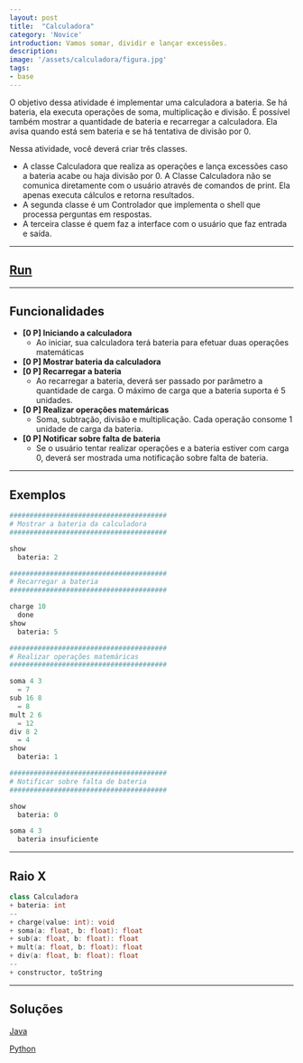 ```yaml
---
layout: post
title:  "Calculadora"
category: 'Novice' 
introduction: Vamos somar, dividir e lançar excessões.
description:
image: '/assets/calculadora/figura.jpg'
tags:
- base
---
```


O objetivo dessa atividade é implementar uma calculadora a bateria. Se há bateria, ela executa operações de soma, multiplicação e divisão. É possível também mostrar a quantidade de bateria e recarregar a calculadora. Ela avisa quando está sem bateria e se há tentativa de divisão por 0.

Nessa atividade, você deverá criar três classes. 
- A classe Calculadora que realiza as operações e lança excessões caso a bateria acabe ou haja divisão por 0. A Classe Calculadora não se comunica diretamente com o usuário através de comandos de print. Ela apenas executa cálculos e retorna resultados. 
- A segunda classe é um Controlador que implementa o shell que processa perguntas em respostas.
- A terceira classe é quem faz a interface com o usuário que faz entrada e saída. 

---
## [Run](/assets/calculadora/main.html)


---
## Funcionalidades

- **[0 P] Iniciando a calculadora** 
    - Ao iniciar, sua calculadora terá bateria para efetuar duas operações matemáticas
- **[0 P] Mostrar bateria da calculadora**
- **[0 P] Recarregar a bateria**
    - Ao recarregar a bateria, deverá ser passado por parâmetro a quantidade de carga. O máximo de carga que a bateria suporta é 5 unidades.
- **[0 P] Realizar operações matemáricas**
    - Soma, subtração, divisão e multiplicação. Cada operação consome 1 unidade de carga da bateria.
- **[0 P] Notificar sobre falta de bateria**
    - Se o usuário tentar realizar operações e a bateria estiver com carga 0, deverá ser mostrada uma notificação sobre falta de bateria.
    
---

## Exemplos

```python
#######################################
# Mostrar a bateria da calculadora
#######################################

show
  bateria: 2

#######################################
# Recarregar a bateria
#######################################

charge 10
  done
show
  bateria: 5

#######################################
# Realizar operações matemáricas
#######################################

soma 4 3
  = 7
sub 16 8
  = 8
mult 2 6
  = 12
div 8 2
  = 4
show
  bateria: 1

#######################################
# Notificar sobre falta de bateria
#######################################

show
  bateria: 0

soma 4 3
  bateria insuficiente

```

---
## Raio X

```c++
class Calculadora  
+ bateria: int
--
+ charge(value: int): void
+ soma(a: float, b: float): float
+ sub(a: float, b: float): float
+ mult(a: float, b: float): float
+ div(a: float, b: float): float
--
+ constructor, toString
```


---
## Soluções

[Java](/assets/calculadora/java)

[Python](/assets/calculadora/python)
